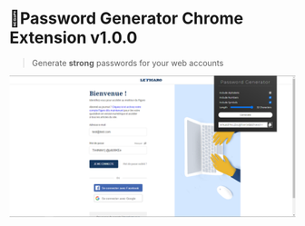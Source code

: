 # 🔐Password Generator Chrome Extension v1.0.0

> Generate **strong** passwords for your web accounts

![screenshot](images/screenshot.png)
